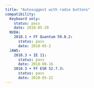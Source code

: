 ```yaml
---
title: "Autosuggest with radio buttons"
compatibility:
  Keyboard only:
    status: pass
    date: 2018-05-29
  NVDA:
    2018.1 + FF Quantum 59.0.2:
      status: pass
      date: 2018-05-2
  JAWS:
    2018.3 + IE 11:
      status: pass
      date: 2018-06-16
    2018.3 + FF ESR 52.7.3:
      status: pass
      date: 2018-05-22
---
```

